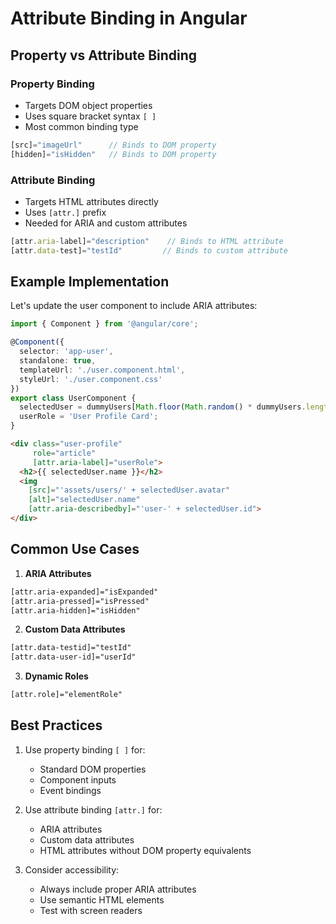 # Attribute Binding in Angular

## Property vs Attribute Binding

### Property Binding

- Targets DOM object properties
- Uses square bracket syntax `[ ]`
- Most common binding type

```typescript
[src]="imageUrl"      // Binds to DOM property
[hidden]="isHidden"   // Binds to DOM property
```

### Attribute Binding

- Targets HTML attributes directly
- Uses `[attr.]` prefix
- Needed for ARIA and custom attributes

```typescript
[attr.aria-label]="description"    // Binds to HTML attribute
[attr.data-test]="testId"         // Binds to custom attribute
```

## Example Implementation

Let's update the user component to include ARIA attributes:

````typescript
import { Component } from '@angular/core';

@Component({
  selector: 'app-user',
  standalone: true,
  templateUrl: './user.component.html',
  styleUrl: './user.component.css'
})
export class UserComponent {
  selectedUser = dummyUsers[Math.floor(Math.random() * dummyUsers.length)];
  userRole = 'User Profile Card';
}
````

````html
<div class="user-profile"
     role="article"
     [attr.aria-label]="userRole">
  <h2>{{ selectedUser.name }}</h2>
  <img 
    [src]="'assets/users/' + selectedUser.avatar"
    [alt]="selectedUser.name"
    [attr.aria-describedby]="'user-' + selectedUser.id">
</div>
````

## Common Use Cases

1. **ARIA Attributes**

```html
[attr.aria-expanded]="isExpanded"
[attr.aria-pressed]="isPressed"
[attr.aria-hidden]="isHidden"
```

2. **Custom Data Attributes**

```html
[attr.data-testid]="testId"
[attr.data-user-id]="userId"
```

3. **Dynamic Roles**

```html
[attr.role]="elementRole"
```

## Best Practices

1. Use property binding `[ ]` for:
   - Standard DOM properties
   - Component inputs
   - Event bindings

2. Use attribute binding `[attr.]` for:
   - ARIA attributes
   - Custom data attributes
   - HTML attributes without DOM property equivalents

3. Consider accessibility:
   - Always include proper ARIA attributes
   - Use semantic HTML elements
   - Test with screen readers
